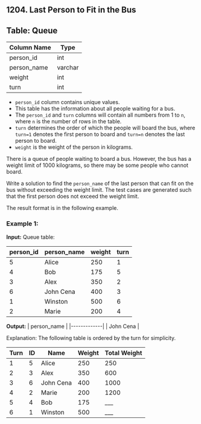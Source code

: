 ## 1204. Last Person to Fit in the Bus
## Table: Queue

| Column Name | Type    |
|-------------|---------|
| person_id   | int     |
| person_name | varchar |
| weight      | int     |
| turn        | int     |

- `person_id` column contains unique values.
- This table has the information about all people waiting for a bus.
- The `person_id` and `turn` columns will contain all numbers from 1 to `n`, where `n` is the number of rows in the table.
- `turn` determines the order of which the people will board the bus, where `turn=1` denotes the first person to board and `turn=n` denotes the last person to board.
- `weight` is the weight of the person in kilograms.

There is a queue of people waiting to board a bus. However, the bus has a weight limit of 1000 kilograms, so there may be some people who cannot board.

Write a solution to find the `person_name` of the last person that can fit on the bus without exceeding the weight limit. The test cases are generated such that the first person does not exceed the weight limit.

The result format is in the following example.

### Example 1:

**Input:**
Queue table:

| person_id | person_name | weight | turn |
|-----------|-------------|--------|------|
| 5         | Alice       | 250    | 1    |
| 4         | Bob         | 175    | 5    |
| 3         | Alex        | 350    | 2    |
| 6         | John Cena   | 400    | 3    |
| 1         | Winston     | 500    | 6    |
| 2         | Marie       | 200    | 4    |

**Output:**
| person_name |
|-------------|
| John Cena   |

Explanation: The following table is ordered by the turn for simplicity.

| Turn | ID | Name      | Weight | Total Weight |
|------|----|-----------|--------|--------------|
| 1    | 5  | Alice     | 250    | 250          |
| 2    | 3  | Alex      | 350    | 600          |
| 3    | 6  | John Cena | 400    | 1000         | (last person to board)
| 4    | 2  | Marie     | 200    | 1200         | (cannot board)
| 5    | 4  | Bob       | 175    | ___          |
| 6    | 1  | Winston   | 500    | ___          |
